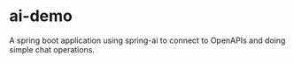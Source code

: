 # ai-demo
A spring boot application using spring-ai to connect to OpenAPIs and doing simple chat operations.
